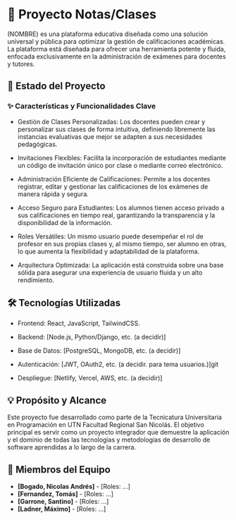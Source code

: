 # 📝 Proyecto Notas/Clases

(NOMBRE) es una plataforma educativa diseñada como una solución universal y pública para optimizar la gestión de calificaciones académicas. La plataforma está diseñada para ofrecer una herramienta potente y fluida, enfocada exclusivamente en la administración de exámenes para docentes y tutores.

## 📌 Estado del Proyecto

### ✨ Características y Funcionalidades Clave

- Gestión de Clases Personalizadas:
  Los docentes pueden crear y personalizar sus clases de forma intuitiva, definiendo libremente las instancias evaluativas que mejor se adapten a sus necesidades pedagógicas.

- Invitaciones Flexibles:
  Facilita la incorporación de estudiantes mediante un código de invitación único por clase o mediante correo electrónico.

- Administración Eficiente de Calificaciones:
  Permite a los docentes registrar, editar y gestionar las calificaciones de los exámenes de manera rápida y segura.

- Acceso Seguro para Estudiantes:
  Los alumnos tienen acceso privado a sus calificaciones en tiempo real, garantizando la transparencia y la disponibilidad de la información.

- Roles Versátiles:
  Un mismo usuario puede desempeñar el rol de profesor en sus propias clases y, al mismo tiempo, ser alumno en otras, lo que aumenta la flexibilidad y adaptabilidad de la plataforma.

- Arquitectura Optimizada:
  La aplicación está construida sobre una base sólida para asegurar una experiencia de usuario fluida y un alto rendimiento.

## 🛠️ Tecnologías Utilizadas

- Frontend: React, JavaScript, TailwindCSS.

- Backend: [Node.js, Python/Django, etc. (a decidir)]

- Base de Datos: [PostgreSQL, MongoDB, etc. (a decidir)]

- Autenticación: [JWT, OAuth2, etc. (a decidir. para tema usuarios.)]git

- Despliegue: [Netlify, Vercel, AWS, etc. (a decidir)]

## 💡 Propósito y Alcance

Este proyecto fue desarrollado como parte de la Tecnicatura Universitaria en Programación en UTN Facultad Regional San Nicolás. El objetivo principal es servir como un proyecto integrador que demuestre la aplicación y el dominio de todas las tecnologías y metodologías de desarrollo de software aprendidas a lo largo de la carrera.

## 👥 Miembros del Equipo

- **[Bogado, Nicolas Andrés]** - [Roles: ...]
- **[Fernandez, Tomás]** - [Roles: ...]
- **[Garrone, Santino]** - [Roles: ...]
- **[Ladner, Máximo]** - [Roles: ...]

